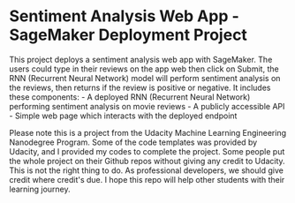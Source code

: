 # Sentiment Analysis Web App - SageMaker Deployment Project

This project deploys a sentiment analysis web app with SageMaker. The users could type in their reviews on the app web then click on Submit, the RNN (Recurrent Neural Network) model will perform sentiment analysis on the reviews, then returns if the review is positive or negative. It includes these components:
    - A deployed RNN (Recurrent Neural Network) performing sentiment analysis on movie reviews
    - A publicly accessible API
    - Simple web page which interacts with the deployed endpoint

Please note this is a project from the Udacity Machine Learning Engineering Nanodegree Program. Some of the code templates was provided by Udacity, and I provided my codes to complete the project. Some people put the whole project on their Github repos without giving any credit to Udacity. This is not the right thing to do. As professional developers, we should give credit where credit's due. I hope this repo will help other students with their learning journey.